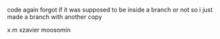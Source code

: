 code again
forgot if it was supposed to be inside a branch or not
so i just made a branch with another copy

x.m
xzavier moosomin
